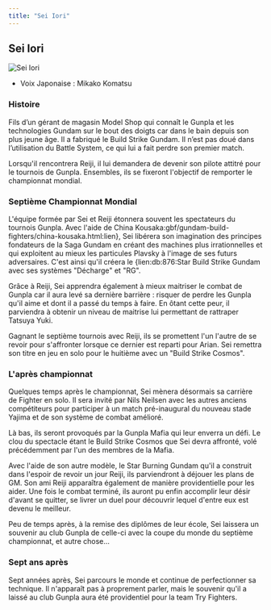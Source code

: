 ```yaml
---
title: "Sei Iori"
---
```


Sei Iori
--------


![Sei Iori](/images/stories/saga/gundambf/persos/sei.png)


* Voix Japonaise : Mikako Komatsu


### Histoire


Fils d’un gérant de magasin Model Shop qui connaît le Gunpla et les technologies Gundam sur le bout des doigts car dans le bain depuis son plus jeune âge. Il a fabriqué le Build Strike Gundam. Il n’est pas doué dans l’utilisation du Battle System, ce qui lui a fait perdre son premier match.


Lorsqu'il rencontrera Reiji, il lui demandera de devenir son pilote attitré pour le tournois de Gunpla. Ensembles, ils se fixeront l'objectif de remporter le championnat mondial.


### Septième Championnat Mondial


L'équipe formée par Sei et Reiji étonnera souvent les spectateurs du tournois Gunpla. Avec l'aide de China Kousaka:gbf/gundam-build-fighters/china-kousaka.html:lien}, Sei libérera son imagination des principes fondateurs de la Saga Gundam en créant des machines plus irrationnelles et qui exploitent au mieux les particules Plavsky à l'image de ses futurs adversaires. C'est ainsi qu'il créera le {lien:db:876:Star Build Strike Gundam avec ses systèmes "Décharge" et "RG".


Grâce à Reiji, Sei apprendra également à mieux maitriser le combat de Gunpla car il aura levé sa dernière barrière : risquer de perdre les Gunpla qu'il aime et dont il a passé du temps à faire. En ôtant cette peur, il parviendra à obtenir un niveau de maitrise lui permettant de rattraper Tatsuya Yuki.


Gagnant le septième tournois avec Reiji, ils se promettent l'un l'autre de se revoir pour s'affronter lorsque ce dernier est reparti pour Arian. Sei remettra son titre en jeu en solo pour le huitième avec un "Build Strike Cosmos".


### L'après championnat


Quelques temps après le championnat, Sei mènera désormais sa carrière de Fighter en solo. Il sera invité par Nils Neilsen avec les autres anciens compétiteurs pour participer à un match pré-inaugural du nouveau stade Yajima et de son système de combat amélioré. 


Là bas, ils seront provoqués par la Gunpla Mafia qui leur enverra un défi. Le clou du spectacle étant le Build Strike Cosmos que Sei devra affronté, volé précédemment par l'un des membres de la Mafia. 


Avec l'aide de son autre modèle, le Star Burning Gundam qu'il a construit dans l'espoir de revoir un jour Reiji, ils parviendront à déjouer les plans de GM. Son ami Reiji apparaîtra également de manière providentielle pour les aider. Une fois le combat terminé, ils auront pu enfin accomplir leur désir d'avant se quitter, se livrer un duel pour découvrir lequel d'entre eux est devenu le meilleur. 


Peu de temps après, à la remise des diplômes de leur école, Sei laissera un souvenir au club Gunpla de celle-ci avec la coupe du monde du septième championnat, et autre chose... 


### Sept ans après


Sept années après, Sei parcours le monde et continue de perfectionner sa technique. Il n'apparaît pas à proprement parler, mais le souvenir qu'il a laissé au club Gunpla aura été providentiel pour la team Try Fighters. 


